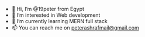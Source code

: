 - 👋 Hi, I’m @19peter from Egypt
- 👀 I’m interested in Web development 
- 🌱 I’m currently learning MERN full stack
- 📫 You can reach me on peterashrafmail@gmail.com

<!---
19peter/19peter is a ✨ special ✨ repository because its `README.md` (this file) appears on your GitHub profile.
You can click the Preview link to take a look at your changes.
--->
